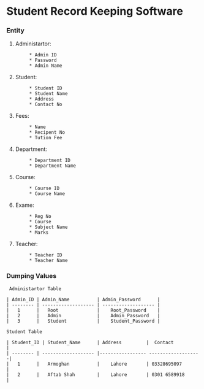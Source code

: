 # Student Record Keeping Software




### **Entity**

1. Administartor: <br>

            * Admin ID
            * Password
            * Admin Name

2. Student: <br>

            * Student ID
            * Student Name
            * Address
            * Contact No

3. Fees: <br>

            * Name
            * Recipent No
            * Tution Fee

4. Department: <br>

            * Department ID
            * Department Name

5. Course: <br>

            * Course ID
            * Course Name

6. Exame: <br>

            * Reg No
            * Course
            * Subject Name
            * Marks

7. Teacher:

            * Teacher ID
            * Teacher Name


 ### **Dumping Values**

     Administartor Table

    | Admin_ID | Admin_Name          | Admin_Password      |
    | -------- | ------------------- | ------------------- |
    |   1      |   Root              |    Root_Password    |
    |   2      |   Admin             |    Admin_Password   |
    |   3      |   Student           |    Student_Password |

    Student Table

    | Student_ID | Student_Name      | Address         |  Contact          |
    | -------- | ------------------- |----------------- -------------------|
    |   1      |   Armoghan          |    Lahore       | 03328695097       |
    |   2      |   Aftab Shah        |    Lahore       | 0301 6589918      |
    
